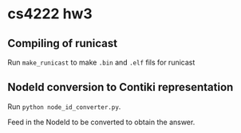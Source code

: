 # cs4222 hw3
## Compiling of runicast
Run `make_runicast` to make `.bin` and `.elf` fils for runicast  <br>

## NodeId conversion to Contiki representation
Run `python node_id_converter.py`. <br>

Feed in the NodeId to be converted to obtain the answer. <br>